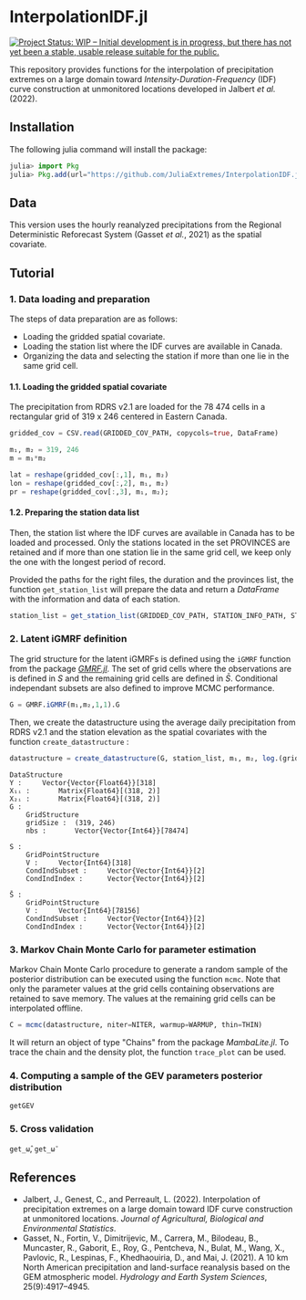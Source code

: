 # InterpolationIDF.jl

[![Project Status: WIP – Initial development is in progress, but there has not yet been a stable, usable release suitable for the public.](https://www.repostatus.org/badges/latest/wip.svg)](https://www.repostatus.org/#wip)

This repository provides functions for the interpolation of precipitation extremes on a large domain toward *Intensity-Duration-Frequency* (IDF) curve construction at unmonitored locations developed in Jalbert *et al.* (2022).

## Installation

The following julia command will install the package:

```julia
julia> import Pkg
julia> Pkg.add(url="https://github.com/JuliaExtremes/InterpolationIDF.jl")
```

## Data

This version uses the hourly reanalyzed precipitations from the Regional Deterministic Reforecast System (Gasset *et al.*, 2021) as the spatial covariate.


## Tutorial

### 1. Data loading and preparation

The steps of data preparation are as follows:
- Loading the gridded spatial covariate.
- Loading the station list where the IDF curves are available in Canada.
- Organizing the data and selecting the station if more than one lie in the same grid cell.

#### 1.1. Loading the gridded spatial covariate

The precipitation from RDRS v2.1 are loaded for the 78 474 cells in a rectangular grid of 319 x 246 centered in Eastern Canada.

```julia
gridded_cov = CSV.read(GRIDDED_COV_PATH, copycols=true, DataFrame)  

m₁, m₂ = 319, 246
m = m₁*m₂

lat = reshape(gridded_cov[:,1], m₁, m₂)
lon = reshape(gridded_cov[:,2], m₁, m₂)
pr = reshape(gridded_cov[:,3], m₁, m₂);
```

#### 1.2. Preparing the station data list

Then, the station list where the IDF curves are available in Canada has to be loaded and processed. Only the stations located in the set PROVINCES are retained and if more than one station lie in the same grid cell, we keep only the one with the longest period of record.

Provided the paths for the right files, the duration and the provinces list, the function `get_station_list` will prepare the data and return a *DataFrame* with the information and data of each station.

```julia
station_list = get_station_list(GRIDDED_COV_PATH, STATION_INFO_PATH, STATION_DATA_PATH, DURATION, PROVINCES)
```

### 2. Latent iGMRF definition

The grid structure for the latent iGMRFs is defined using the `iGMRF` function from the package *[GMRF.jl](https://github.com/jojal5/GMRF.jl)*. The set of grid cells where the observations are is defined in $S$ and the remaining grid cells are defined in $\bar{S}$. Conditional independant subsets are also defined to improve MCMC performance.

```julia
G = GMRF.iGMRF(m₁,m₂,1,1).G
```

Then, we create the datastructure using the average daily precipitation from RDRS v2.1 and the station elevation as the spatial covariates with the function `create_datastructure` :

```julia
datastructure = create_datastructure(G, station_list, m₁, m₂, log.(gridded_cov[:,:pr]), Float64.(station_list.Elevation))
```
```
DataStructure
Y :		Vector{Vector{Float64}}[318]
X₁ᵢ :		Matrix{Float64}[(318, 2)]
X₂ᵢ :		Matrix{Float64}[(318, 2)]
G :
	GridStructure
	gridSize :	(319, 246)
	nbs :		Vector{Vector{Int64}}[78474]

S :
	GridPointStructure
	V :		Vector{Int64}[318]
	CondIndSubset :		Vector{Vector{Int64}}[2]
	CondIndIndex :		Vector{Vector{Int64}}[2]

S̄ :
	GridPointStructure
	V :		Vector{Int64}[78156]
	CondIndSubset :		Vector{Vector{Int64}}[2]
	CondIndIndex :		Vector{Vector{Int64}}[2]
```

### 3. Markov Chain Monte Carlo for parameter estimation

Markov Chain Monte Carlo procedure to generate a random sample of the posterior distribution can be executed using the function `mcmc`. Note that only the parameter values at the grid cells containing observations are retained to save memory. The values at the remaining grid cells can be interpolated offline.

```julia
C = mcmc(datastructure, niter=NITER, warmup=WARMUP, thin=THIN) 
```

It will return an object of type "Chains" from the package *MambaLite.jl*. To trace the chain and the density plot, the function `trace_plot` can be used.

### 4. Computing a sample of the GEV parameters posterior distribution

`getGEV`

### 5. Cross validation

`get_ω̂`, `get_ω̄`

## References

* Jalbert, J., Genest, C., and Perreault, L. (2022). Interpolation of precipitation extremes on a large domain toward IDF curve construction at unmonitored locations. *Journal of Agricultural, Biological and Environmental Statistics*.
* Gasset, N., Fortin, V., Dimitrijevic, M., Carrera, M., Bilodeau, B., Muncaster, R., Gaborit, E., Roy, G., Pentcheva, N., Bulat, M., Wang, X., Pavlovic, R., Lespinas, F., Khedhaouiria, D., and Mai, J. (2021). A 10 km North American precipitation and land-surface reanalysis based on the GEM atmospheric model. *Hydrology and Earth System Sciences*, 25(9):4917–4945.
